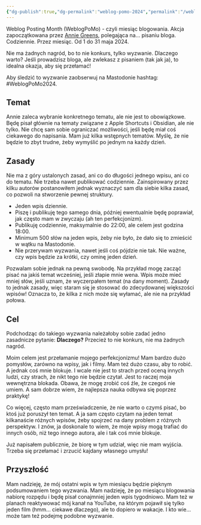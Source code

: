 ```yaml
---
{"dg-publish":true,"dg-permalink":"weblog-pomo-2024","permalink":"/weblog-pomo-2024/","tags":["WeblogPoMo2024"]}
---
```



Weblog Posting Month (WeblogPoMo) - czyli miesiąc blogowania. Akcja zapoczątkowana przez [Annie Greens](https://weblog.anniegreens.lol/weblog-posting-month-2024), polegająca na... pisaniu bloga. Codziennie. Przez miesiąc. Od 1 do 31 maja 2024.

Nie ma żadnych nagród, bo to nie konkurs, tylko wyzwanie. Dlaczego warto? Jeśli prowadzisz bloga, ale zwlekasz z pisaniem (tak jak ja), to idealna okazja, aby się przełamać!

Aby śledzić to wyzwanie zaobserwuj na Mastodonie hashtag: #WeblogPoMo2024.

## Temat

Annie zaleca wybranie konkretnego tematu, ale nie jest to obowiązkowe. Będę pisał głównie na tematy związane z Apple Shortcuts i Obsidian, ale nie tylko. Nie chcę sam sobie ograniczać możliwości, jeśli będę miał coś ciekawego do napisania. Mam już kilka wstępnych tematów. Myślę, że nie będzie to zbyt trudne, żeby wymyślić po jednym na każdy dzień.

## Zasady

Nie ma z góry ustalonych zasad, ani co do długości jednego wpisu, ani co do tematu. Nie trzeba nawet publikować codziennie. Zainspirowany przez kilku autorów postanowiłem jednak wyznaczyć sam dla siebie kilka zasad, co pozwoli na stworzenie pewnej struktury.

- Jeden wpis dziennie.
- Piszę i publikuję tego samego dnia, później ewentualnie będę poprawiał, jak często mam w zwyczaju (ah ten perfekcjonizm).
- Publikuję codziennie, maksymalnie do 22:00, ale celem jest godzina 18:00.
- Minimum 500 słów na jeden wpis, żeby nie było, że dało się to zmieścić w wątku na Mastodonie.
- Nie przerywam wyzwania, nawet jeśli coś pójdzie nie tak. Nie ważne, czy wpis będzie za krótki, czy ominę jeden dzień.

Pozwalam sobie jednak na pewną swobodę. Na przykład mogę zacząć pisać na jakiś temat wcześniej, jeśli złapie mnie wena. Wpis może mieć mniej słów, jeśli uznam, że wyczerpałem temat (na dany moment). Zasady to jednak zasady, więc staram się je stosować do zdecydowanej większości wpisów! Oznacza to, że kilka z nich może się wyłamać, ale nie na przykład połowa.

## Cel

Podchodząc do takiego wyzwania należałoby sobie zadać jedno zasadnicze pytanie: **Dlaczego?** Przecież to nie konkurs, nie ma żadnych nagród.

Moim celem jest przełamanie mojego perfekcjonizmu! Mam bardzo dużo pomysłów, zarówno na wpisy, jak i filmy. Mam też dużo czasu, aby to robić. A jednak coś mnie blokuje. I wcale nie jest to strach przed oceną innych ludzi, czy strach, że nikt tego nie będzie czytał. Jest to raczej moja wewnętrzna blokada. Obawa, że mogę zrobić coś źle, że czegoś nie umiem. A sam dobrze wiem, że najlepsza nauka odbywa się poprzez praktykę!

Co więcej, często mam przeświadczenie, że nie warto o czymś pisać, bo ktoś już poruszył ten temat. A ja sam często czytam na jeden temat kilkanaście różnych wpisów, żeby spojrzeć na dany problem z różnych perspektyw. I znów, ja doskonale to wiem, że moje wpisy mogą trafiać do innych osób, niż tego innego autora, ale i tak coś mnie blokuje.

Już napisałem publicznie, że biorę w tym udział, więc nie mam wyjścia. Trzeba się przełamać i zrzucić kajdany własnego umysłu!

## Przyszłość

Mam nadzieję, że mój ostatni wpis w tym miesiącu będzie pięknym podsumowaniem tego wyzwania. Mam nadzieję, że po miesiącu blogowania nabiorę rozpędu i będę pisał conajmniej jeden wpis tygodniowo. Mam też w planach reaktywować mój kanał na YouTube, na którym pojawił się tylko jeden film (hmm... ciekawe dlaczego), ale to dopiero w wakacje. I kto wie... może tam też podejmę podobne wyzwanie.
